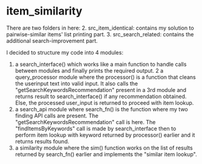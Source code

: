# item_similarity

There are two folders in here:
2. src_item_identical: contains my solution to pairwise-similar items' list printing part. 
3. src_search_related: contains the additional search-improvement part.

I decided to structure my code into 4 modules:
1) a search_interface() which works like a main function to handle calls between modules and finally prints the required output.
2 a query_processor module where the processor() is a function that cleans the userinput text into valid input. It also calls the "getSearchKeywordsRecommendation" present in a 3rd module and returns result to search_interface() if any recommendation obtained. 
Else, the processed user_input is returned to proceed with item lookup.
3) a search_api module where search_fn() is the function where my two finding API calls are present. The "getSearchKeywordsRecommendation" call is here. The "findItemsByKeywords" call is made by search_interface then to perform item lookup
with keyword returned by processor() earlier and it returns results found.
4) a similarity module where the sim() function works on the list of results returned by search_fn() earlier and implements the "similar item lookup".
